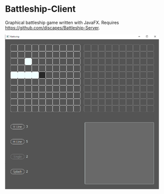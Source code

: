 # Battleship-Client
Graphical battleship game written with JavaFX. Requires https://github.com/discapes/Battleship-Server.

![](screenshot.png)

